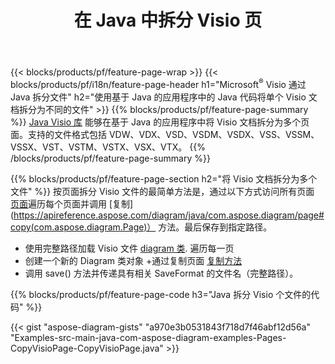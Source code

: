 ﻿---
title: 在 Java 中拆分 Visio 页
url: /zh/java/splitter/
description: Java 源代码，说明如何在 Java 应用程序中将 Microsoft Visio 文件拆分为多个文件
---
{{< blocks/products/pf/feature-page-wrap >}}
{{< blocks/products/pf/i18n/feature-page-header h1="Microsoft<sup>&reg;</sup> Visio 通过 Java 拆分文件" h2="使用基于 Java 的应用程序中的 Java 代码将单个 Visio 文档拆分为不同的文件" >}}
{{% blocks/products/pf/feature-page-summary %}}
[Java Visio 库](/diagram/java/) 能够在基于 Java 的应用程序中将 Visio 文档拆分为多个页面。支持的文件格式包括 VDW、VDX、VSD、VSDM、VSDX、VSS、VSSM、VSSX、VST、VSTM、VSTX、VSX、VTX。
{{% /blocks/products/pf/feature-page-summary %}}

{{% blocks/products/pf/feature-page-section h2="将 Visio 文档拆分为多个文件" %}}
按页面拆分 Visio 文件的最简单方法是，通过以下方式访问所有页面 [页面](https://apireference.aspose.com/diagram/java/com.aspose.diagram/diagram#Pages)遍历每个页面并调用 [复制](https://apireference.aspose.com/diagram/java/com.aspose.diagram/page#copy(com.aspose.diagram.Page)） 方法。最后保存到指定路径。 

+ 使用完整路径加载 Visio 文件 [diagram 类](https://apireference.aspose.com/diagram/java/com.aspose.diagram/diagram).
遍历每一页
+ 创建一个新的 Diagram 类对象
+通过复制页面 [复制方法](https://apireference.aspose.com/diagram/java/com.aspose.diagram/page#copy(com.aspose.diagram.Page))
+ 调用 save() 方法并传递具有相关 SaveFormat 的文件名（完整路径）。

{{% blocks/products/pf/feature-page-code h3="Java 拆分 Visio 个文件的代码" %}}

{{< gist "aspose-diagram-gists" "a970e3b0531843f718d7f46abf12d56a" "Examples-src-main-java-com-aspose-diagram-examples-Pages-CopyVisioPage-CopyVisioPage.java" >}}

